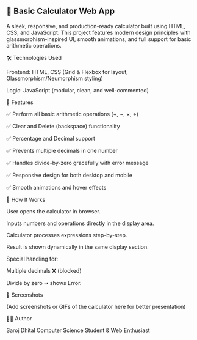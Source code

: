 ## 🧮 **Basic Calculator Web App**

A sleek, responsive, and production-ready calculator built using HTML, CSS, and JavaScript.
This project features modern design principles with glassmorphism-inspired UI, smooth animations, and full support for basic arithmetic operations.

🛠️ Technologies Used

Frontend: HTML, CSS (Grid & Flexbox for layout, Glassmorphism/Neumorphism styling)

Logic: JavaScript (modular, clean, and well-commented)

🔑 Features

✅ Perform all basic arithmetic operations (+, −, ×, ÷)

✅ Clear and Delete (backspace) functionality

✅ Percentage and Decimal support

✅ Prevents multiple decimals in one number

✅ Handles divide-by-zero gracefully with error message

✅ Responsive design for both desktop and mobile

✅ Smooth animations and hover effects

🚀 How It Works

User opens the calculator in browser.

Inputs numbers and operations directly in the display area.

Calculator processes expressions step-by-step.

Result is shown dynamically in the same display section.

Special handling for:

Multiple decimals ❌ (blocked)

Divide by zero ➝ shows Error.

📸 Screenshots

(Add screenshots or GIFs of the calculator here for better presentation)

👨‍💻 Author

Saroj Dhital
Computer Science Student & Web Enthusiast
